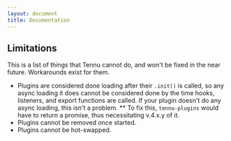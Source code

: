 ```yaml
---
layout: document
title: Documentation
---
```


## Limitations

This is a list of things that Tennu cannot do, and won't be fixed in the near future. Workarounds
exist for them.

* Plugins are considered done loading after their `.init()` is called, so any async loading it does
  cannot be considered done by the time hooks, listeners, and export functions are called.
  If your plugin doesn't do any async loading, this isn't a problem.
** To fix this, `tennu-plugins` would have to return a promise, thus necessitating v.4.x.y of it.
* Plugins cannot be removed once started.
* Plugins cannot be hot-swapped.